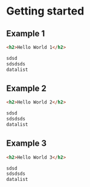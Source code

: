 # Getting started

## Example 1

```html
<h2>Hello World 1</h2>

sdsd
sdsdsds
datalist
```

## Example 2


```html
<h2>Hello World 2</h2>

sdsd
sdsdsds
datalist
```

## Example 3

```html
<h2>Hello World 3</h2>

sdsd
sdsdsds
datalist
```
